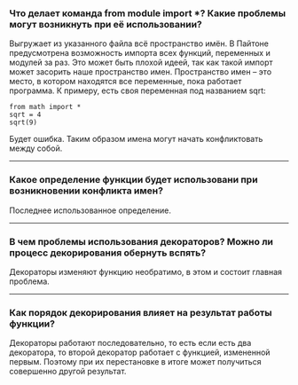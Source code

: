 ### Что делает команда from module import *? Какие проблемы могут возникнуть при её использовании?
Выгружает из указанного файла всё пространство имён.
В Пайтоне предусмотрена возможность импорта всех функций, переменных и модулей за раз. Это может быть 
плохой идеей, так как такой импорт может засорить наше пространство имен. Пространство имен – это место, 
в котором находятся все переменные, пока работает программа. К примеру, есть своя переменная под названием 
sqrt:

    from math import *
    sqrt = 4
    sqrt(9)
Будет ошибка. Таким образом имена могут начать конфликтовать между собой.
***
### Какое определение функции будет использовани при возникновении конфликта имен?
Последнее использованное определение.
***
### В чем проблемы использования декораторов? Можно ли процесс декорирования обернуть вспять?
Декораторы изменяют функцию необратимо, в этом и состоит главная проблема.
***
### Как порядок декорирования влияет на результат работы функции?
Декораторы работают последовательно, то есть если есть два декоратора, то второй декоратор работает с функцией,
измененной первым. Поэтому при их перестановке в итоге может получиться совершенно другой результат.